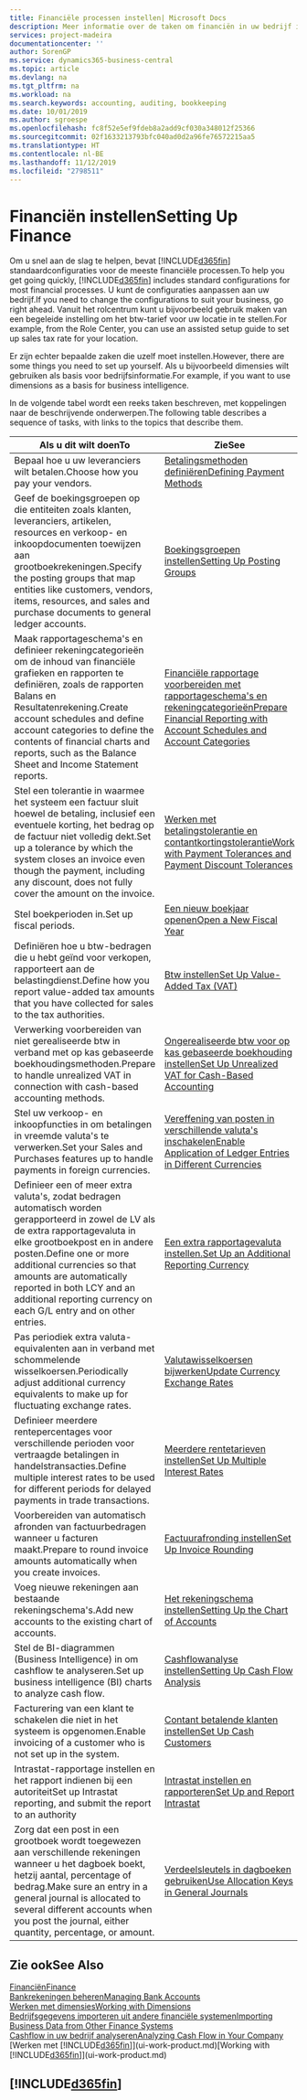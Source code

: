 ```yaml
---
title: Financiële processen instellen| Microsoft Docs
description: Meer informatie over de taken om financiën in uw bedrijf in te stellen voor al uw boekhoudings-, controle- of boekingsbehoeften.
services: project-madeira
documentationcenter: ''
author: SorenGP
ms.service: dynamics365-business-central
ms.topic: article
ms.devlang: na
ms.tgt_pltfrm: na
ms.workload: na
ms.search.keywords: accounting, auditing, bookkeeping
ms.date: 10/01/2019
ms.author: sgroespe
ms.openlocfilehash: fc8f52e5ef9fdeb8a2add9cf030a348012f25366
ms.sourcegitcommit: 02f1633213793bfc040ad0d2a96fe76572215aa5
ms.translationtype: HT
ms.contentlocale: nl-BE
ms.lasthandoff: 11/12/2019
ms.locfileid: "2798511"
---
```

# <a name="setting-up-finance"></a><span data-ttu-id="36e42-103">Financiën instellen</span><span class="sxs-lookup"><span data-stu-id="36e42-103">Setting Up Finance</span></span>
<span data-ttu-id="36e42-104">Om u snel aan de slag te helpen, bevat [!INCLUDE[d365fin](includes/d365fin_md.md)] standaardconfiguraties voor de meeste financiële processen.</span><span class="sxs-lookup"><span data-stu-id="36e42-104">To help you get going quickly, [!INCLUDE[d365fin](includes/d365fin_md.md)] includes standard configurations for most financial processes.</span></span> <span data-ttu-id="36e42-105">U kunt de configuraties aanpassen aan uw bedrijf.</span><span class="sxs-lookup"><span data-stu-id="36e42-105">If you need to change the configurations to suit your business, go right ahead.</span></span> <span data-ttu-id="36e42-106">Vanuit het rolcentrum kunt u bijvoorbeeld gebruik maken van een begeleide instelling om het btw-tarief voor uw locatie in te stellen.</span><span class="sxs-lookup"><span data-stu-id="36e42-106">For example, from the Role Center, you can use an assisted setup guide to set up sales tax rate for your location.</span></span>  

<span data-ttu-id="36e42-107">Er zijn echter bepaalde zaken die uzelf moet instellen.</span><span class="sxs-lookup"><span data-stu-id="36e42-107">However, there are some things you need to set up yourself.</span></span> <span data-ttu-id="36e42-108">Als u bijvoorbeeld dimensies wilt gebruiken als basis voor bedrijfsinformatie.</span><span class="sxs-lookup"><span data-stu-id="36e42-108">For example, if you want to use dimensions as a basis for business intelligence.</span></span>  

<span data-ttu-id="36e42-109">In de volgende tabel wordt een reeks taken beschreven, met koppelingen naar de beschrijvende onderwerpen.</span><span class="sxs-lookup"><span data-stu-id="36e42-109">The following table describes a sequence of tasks, with links to the topics that describe them.</span></span>

| <span data-ttu-id="36e42-110">Als u dit wilt doen</span><span class="sxs-lookup"><span data-stu-id="36e42-110">To</span></span> | <span data-ttu-id="36e42-111">Zie</span><span class="sxs-lookup"><span data-stu-id="36e42-111">See</span></span> |
| --- | --- |
| <span data-ttu-id="36e42-112">Bepaal hoe u uw leveranciers wilt betalen.</span><span class="sxs-lookup"><span data-stu-id="36e42-112">Choose how you pay your vendors.</span></span> |[<span data-ttu-id="36e42-113">Betalingsmethoden definiëren</span><span class="sxs-lookup"><span data-stu-id="36e42-113">Defining Payment Methods</span></span>](finance-payment-methods.md) |
| <span data-ttu-id="36e42-114">Geef de boekingsgroepen op die entiteiten zoals klanten, leveranciers, artikelen, resources en verkoop- en inkoopdocumenten toewijzen aan grootboekrekeningen.</span><span class="sxs-lookup"><span data-stu-id="36e42-114">Specify the posting groups that map entities like customers, vendors, items, resources, and sales and purchase documents to general ledger accounts.</span></span> |[<span data-ttu-id="36e42-115">Boekingsgroepen instellen</span><span class="sxs-lookup"><span data-stu-id="36e42-115">Setting Up Posting Groups</span></span>](finance-posting-groups.md)|
|<span data-ttu-id="36e42-116">Maak rapportageschema's en definieer rekeningcategorieën om de inhoud van financiële grafieken en rapporten te definiëren, zoals de rapporten Balans en Resultatenrekening.</span><span class="sxs-lookup"><span data-stu-id="36e42-116">Create account schedules and define account categories to define the contents of financial charts and reports, such as the Balance Sheet and Income Statement reports.</span></span>|[<span data-ttu-id="36e42-117">Financiële rapportage voorbereiden met rapportageschema's en rekeningcategorieën</span><span class="sxs-lookup"><span data-stu-id="36e42-117">Prepare Financial Reporting with Account Schedules and Account Categories</span></span>](bi-how-work-account-schedule.md)|
|<span data-ttu-id="36e42-118">Stel een tolerantie in waarmee het systeem een factuur sluit hoewel de betaling, inclusief een eventuele korting, het bedrag op de factuur niet volledig dekt.</span><span class="sxs-lookup"><span data-stu-id="36e42-118">Set up a tolerance by which the system closes an invoice even though the payment, including any discount, does not fully cover the amount on the invoice.</span></span>|[<span data-ttu-id="36e42-119">Werken met betalingstolerantie en contantkortingstolerantie</span><span class="sxs-lookup"><span data-stu-id="36e42-119">Work with Payment Tolerances and Payment Discount Tolerances</span></span>](finance-payment-tolerance-and-payment-discount-tolerance.md)|
| <span data-ttu-id="36e42-120">Stel boekperioden in.</span><span class="sxs-lookup"><span data-stu-id="36e42-120">Set up fiscal periods.</span></span> |[<span data-ttu-id="36e42-121">Een nieuw boekjaar openen</span><span class="sxs-lookup"><span data-stu-id="36e42-121">Open a New Fiscal Year</span></span>](finance-how-open-new-fiscal-year.md) |
| <span data-ttu-id="36e42-122">Definiëren hoe u btw-bedragen die u hebt geïnd voor verkopen, rapporteert aan de belastingdienst.</span><span class="sxs-lookup"><span data-stu-id="36e42-122">Define how you report value-added tax amounts that you have collected for sales to the tax authorities.</span></span> |[<span data-ttu-id="36e42-123">Btw instellen</span><span class="sxs-lookup"><span data-stu-id="36e42-123">Set Up Value-Added Tax (VAT)</span></span>](finance-setup-vat.md)|
|<span data-ttu-id="36e42-124">Verwerking voorbereiden van niet gerealiseerde btw in verband met op kas gebaseerde boekhoudingsmethoden.</span><span class="sxs-lookup"><span data-stu-id="36e42-124">Prepare to handle unrealized VAT in connection with cash-based accounting methods.</span></span>|[<span data-ttu-id="36e42-125">Ongerealiseerde btw voor op kas gebaseerde boekhouding instellen</span><span class="sxs-lookup"><span data-stu-id="36e42-125">Set Up Unrealized VAT for Cash-Based Accounting</span></span>](finance-setup-unrealized-vat.md)|
| <span data-ttu-id="36e42-126">Stel uw verkoop- en inkoopfuncties in om betalingen in vreemde valuta's te verwerken.</span><span class="sxs-lookup"><span data-stu-id="36e42-126">Set your Sales and Purchases features up to handle payments in foreign currencies.</span></span>|[<span data-ttu-id="36e42-127">Vereffening van posten in verschillende valuta's inschakelen</span><span class="sxs-lookup"><span data-stu-id="36e42-127">Enable Application of Ledger Entries in Different Currencies</span></span>](finance-how-enable-application-ledger-entries-different-currencies.md)
|<span data-ttu-id="36e42-128">Definieer een of meer extra valuta's, zodat bedragen automatisch worden gerapporteerd in zowel de LV als de extra rapportagevaluta in elke grootboekpost en in andere posten.</span><span class="sxs-lookup"><span data-stu-id="36e42-128">Define one or more additional currencies so that amounts are automatically reported in both LCY and an additional reporting currency on each G/L entry and on other entries.</span></span>|[<span data-ttu-id="36e42-129">Een extra rapportagevaluta instellen.</span><span class="sxs-lookup"><span data-stu-id="36e42-129">Set Up an Additional Reporting Currency</span></span>](finance-how-setup-additional-currencies.md)|
|<span data-ttu-id="36e42-130">Pas periodiek extra valuta-equivalenten aan in verband met schommelende wisselkoersen.</span><span class="sxs-lookup"><span data-stu-id="36e42-130">Periodically adjust additional currency equivalents to make up for fluctuating exchange rates.</span></span>|[<span data-ttu-id="36e42-131">Valutawisselkoersen bijwerken</span><span class="sxs-lookup"><span data-stu-id="36e42-131">Update Currency Exchange Rates</span></span>](finance-how-update-currencies.md)|
|<span data-ttu-id="36e42-132">Definieer meerdere rentepercentages voor verschillende perioden voor vertraagde betalingen in handelstransacties.</span><span class="sxs-lookup"><span data-stu-id="36e42-132">Define multiple interest rates to be used for different periods for delayed payments in trade transactions.</span></span>|[<span data-ttu-id="36e42-133">Meerdere rentetarieven instellen</span><span class="sxs-lookup"><span data-stu-id="36e42-133">Set Up Multiple Interest Rates</span></span>](finance-how-to-set-up-multiple-interest-rates.md)|
|<span data-ttu-id="36e42-134">Voorbereiden van automatisch afronden van factuurbedragen wanneer u facturen maakt.</span><span class="sxs-lookup"><span data-stu-id="36e42-134">Prepare to round invoice amounts automatically when you create invoices.</span></span>|[<span data-ttu-id="36e42-135">Factuurafronding instellen</span><span class="sxs-lookup"><span data-stu-id="36e42-135">Set Up Invoice Rounding</span></span>](finance-set-up-invoice-rounding.md)|
| <span data-ttu-id="36e42-136">Voeg nieuwe rekeningen aan bestaande rekeningschema's.</span><span class="sxs-lookup"><span data-stu-id="36e42-136">Add new accounts to the existing chart of accounts.</span></span> |[<span data-ttu-id="36e42-137">Het rekeningschema instellen</span><span class="sxs-lookup"><span data-stu-id="36e42-137">Setting Up the Chart of Accounts</span></span>](finance-setup-chart-accounts.md) |
| <span data-ttu-id="36e42-138">Stel de BI-diagrammen (Business Intelligence) in om cashflow te analyseren.</span><span class="sxs-lookup"><span data-stu-id="36e42-138">Set up business intelligence (BI) charts to analyze cash flow.</span></span> |[<span data-ttu-id="36e42-139">Cashflowanalyse instellen</span><span class="sxs-lookup"><span data-stu-id="36e42-139">Setting Up Cash Flow Analysis</span></span>](finance-setup-cash-flow-analyses.md) |
|<span data-ttu-id="36e42-140">Facturering van een klant te schakelen die niet in het systeem is opgenomen.</span><span class="sxs-lookup"><span data-stu-id="36e42-140">Enable invoicing of a customer who is not set up in the system.</span></span>|[<span data-ttu-id="36e42-141">Contant betalende klanten instellen</span><span class="sxs-lookup"><span data-stu-id="36e42-141">Set Up Cash Customers</span></span>](finance-how-to-set-up-cash-customers.md)|
| <span data-ttu-id="36e42-142">Intrastat-rapportage instellen en het rapport indienen bij een autoriteit</span><span class="sxs-lookup"><span data-stu-id="36e42-142">Set up Intrastat reporting, and submit the report to an authority</span></span> | [<span data-ttu-id="36e42-143">Intrastat instellen en rapporteren</span><span class="sxs-lookup"><span data-stu-id="36e42-143">Set Up and Report Intrastat</span></span>](finance-how-setup-report-intrastat.md)|
|<span data-ttu-id="36e42-144">Zorg dat een post in een grootboek wordt toegewezen aan verschillende rekeningen wanneer u het dagboek boekt, hetzij aantal, percentage of bedrag.</span><span class="sxs-lookup"><span data-stu-id="36e42-144">Make sure an entry in a general journal is allocated to several different accounts when you post the journal, either quantity, percentage, or amount.</span></span>|[<span data-ttu-id="36e42-145">Verdeelsleutels in dagboeken gebruiken</span><span class="sxs-lookup"><span data-stu-id="36e42-145">Use Allocation Keys in General Journals</span></span>](ui-how-use-allocation-keys-general-journals.md)|

## <a name="see-also"></a><span data-ttu-id="36e42-146">Zie ook</span><span class="sxs-lookup"><span data-stu-id="36e42-146">See Also</span></span>
[<span data-ttu-id="36e42-147">Financiën</span><span class="sxs-lookup"><span data-stu-id="36e42-147">Finance</span></span>](finance.md)  
[<span data-ttu-id="36e42-148">Bankrekeningen beheren</span><span class="sxs-lookup"><span data-stu-id="36e42-148">Managing Bank Accounts</span></span>](bank-manage-bank-accounts.md)  
[<span data-ttu-id="36e42-149">Werken met dimensies</span><span class="sxs-lookup"><span data-stu-id="36e42-149">Working with Dimensions</span></span>](finance-dimensions.md)  
[<span data-ttu-id="36e42-150">Bedrijfsgegevens importeren uit andere financiële systemen</span><span class="sxs-lookup"><span data-stu-id="36e42-150">Importing Business Data from Other Finance Systems</span></span>](across-import-data-configuration-packages.md)  
[<span data-ttu-id="36e42-151">Cashflow in uw bedrijf analyseren</span><span class="sxs-lookup"><span data-stu-id="36e42-151">Analyzing Cash Flow in Your Company</span></span>](finance-analyze-cash-flow.md)  
<span data-ttu-id="36e42-152">[Werken met [!INCLUDE[d365fin](includes/d365fin_md.md)]](ui-work-product.md)</span><span class="sxs-lookup"><span data-stu-id="36e42-152">[Working with [!INCLUDE[d365fin](includes/d365fin_md.md)]](ui-work-product.md)</span></span>  

## [!INCLUDE[d365fin](includes/free_trial_md.md)]  
